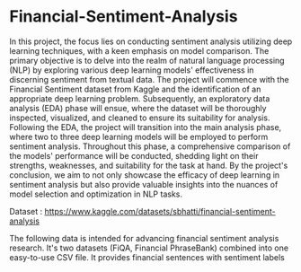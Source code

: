 # Financial-Sentiment-Analysis

In this project, the focus lies on conducting sentiment analysis utilizing deep learning techniques, with a keen emphasis on model comparison. The primary objective is to delve into the realm of natural language processing (NLP) by exploring various deep learning models' effectiveness in discerning sentiment from textual data. The project will commence with the Financial Sentiment dataset from Kaggle and the identification of an appropriate deep learning problem. Subsequently, an exploratory data analysis (EDA) phase will ensue, where the dataset will be thoroughly inspected, visualized, and cleaned to ensure its suitability for analysis. Following the EDA, the project will transition into the main analysis phase, where two to three deep learning models will be employed to perform sentiment analysis. Throughout this phase, a comprehensive comparison of the models' performance will be conducted, shedding light on their strengths, weaknesses, and suitability for the task at hand. By the project's conclusion, we aim to not only showcase the efficacy of deep learning in sentiment analysis but also provide valuable insights into the nuances of model selection and optimization in NLP tasks.

Dataset : https://www.kaggle.com/datasets/sbhatti/financial-sentiment-analysis

The following data is intended for advancing financial sentiment analysis research. It's two datasets (FiQA, Financial PhraseBank) combined into one easy-to-use CSV file. It provides financial sentences with sentiment labels
